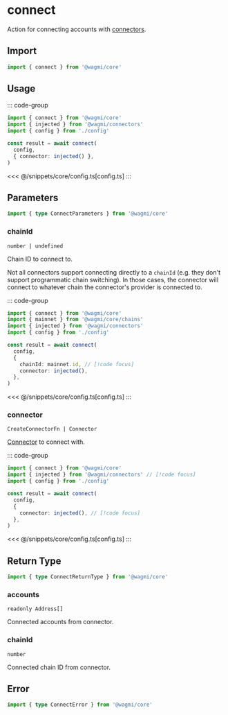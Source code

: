 <script setup>
const packageName = '@wagmi/core'
const actionName = 'connect'
const typeName = 'Connect'
</script>

# connect

Action for connecting accounts with [connectors](/core/connectors).

## Import

```ts
import { connect } from '@wagmi/core'
```

## Usage

::: code-group
```ts [index.ts]
import { connect } from '@wagmi/core'
import { injected } from '@wagmi/connectors'
import { config } from './config'

const result = await connect(
  config,
  { connector: injected() },
)
```
<<< @/snippets/core/config.ts[config.ts]
:::

## Parameters

```ts
import { type ConnectParameters } from '@wagmi/core'
```

### chainId

`number | undefined`

Chain ID to connect to.

Not all connectors support connecting directly to a `chainId` (e.g. they don't support programmatic chain switching). In those cases, the connector will connect to whatever chain the connector's provider is connected to.

::: code-group
```ts [index.ts]
import { connect } from '@wagmi/core'
import { mainnet } from '@wagmi/core/chains'
import { injected } from '@wagmi/connectors'
import { config } from './config'

const result = await connect(
  config,
  {
    chainId: mainnet.id, // [!code focus]
    connector: injected(), 
  },
)
```
<<< @/snippets/core/config.ts[config.ts]
:::

### connector

`CreateConnectorFn | Connector`

[Connector](/core/connectors) to connect with.

::: code-group
```ts [index.ts]
import { connect } from '@wagmi/core'
import { injected } from '@wagmi/connectors' // [!code focus]
import { config } from './config'

const result = await connect(
  config,
  {
    connector: injected(), // [!code focus]
  },
)
```
<<< @/snippets/core/config.ts[config.ts]
:::

## Return Type

```ts
import { type ConnectReturnType } from '@wagmi/core'
```

### accounts

`readonly Address[]`

Connected accounts from connector.

### chainId

`number`

Connected chain ID from connector.

## Error

```ts
import { type ConnectError } from '@wagmi/core'
```

<!--@include: @shared/mutation-imports.md-->
